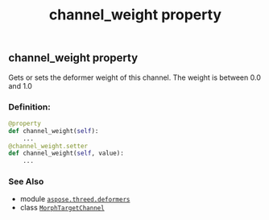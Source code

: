 ﻿---
title: channel_weight property
second_title: Aspose.3D for Python via .NET API References
description: 
type: docs
weight: 100
url: /aspose.threed.deformers/morphtargetchannel/channel_weight/
is_root: false
---

## channel_weight property


Gets or sets the deformer weight of this channel. 
The weight is between 0.0 and 1.0
### Definition:
```python
@property
def channel_weight(self):
    ...
@channel_weight.setter
def channel_weight(self, value):
    ...
```

### See Also
* module [`aspose.threed.deformers`](../../)
* class [`MorphTargetChannel`](/3d/python-net/aspose.threed.deformers/morphtargetchannel)
